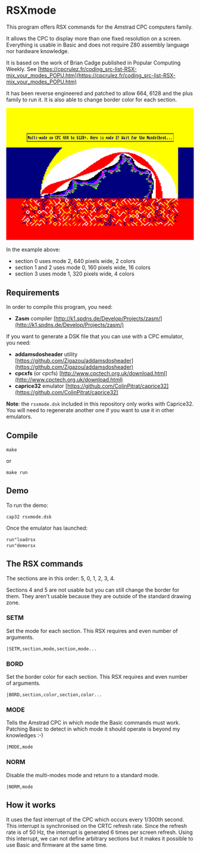 RSXmode
=======

This program offers RSX commands for the Amstrad CPC computers family.

It allows the CPC to display more than one fixed resolution on a screen.
Everything is usable in Basic and does not require Z80 assembly language nor
hardware knowledge.

It is based on the work of Brian Cadge published in Popular Computing Weekly.
See [https://cpcrulez.fr/coding_src-list-RSX-mix_your_modes_POPU.htm](https://cpcrulez.fr/coding_src-list-RSX-mix_your_modes_POPU.htm)

It has been reverse engineered and patched to allow 664, 6128 and the plus
family to run it. It is also able to change border color for each section.

![DEMORSX](rsxmode.png)

In the example above:

- section 0 uses mode 2, 640 pixels wide, 2 colors
- section 1 and 2 uses mode 0, 160 pixels wide, 16 colors
- section 3 uses mode 1, 320 pixels wide, 4 colors

Requirements
------------

In order to compile this program, you need:

- **Zasm** compiler [http://k1.spdns.de/Develop/Projects/zasm/](http://k1.spdns.de/Develop/Projects/zasm/)

If you want to generate a DSK file that you can use with a CPC emulator, you
need:

- **addamsdosheader** utility [https://github.com/Zigazou/addamsdosheader](https://github.com/Zigazou/addamsdosheader)
- **cpcxfs** (or cpcfs) [http://www.cpctech.org.uk/download.html](http://www.cpctech.org.uk/download.html)
- **caprice32** emulator [https://github.com/ColinPitrat/caprice32](https://github.com/ColinPitrat/caprice32)

**Note**: the `rsxmode.dsk` included in this repository only works with Caprice32.
You will need to regenerate another one if you want to use it in other emulators.

Compile
-------

    make

or

    make run

Demo
----

To run the demo:

    cap32 rsxmode.dsk

Once the emulator has launched:

    run"loadrsx
    run"demorsx

The RSX commands
----------------

The sections are in this order: 5, 0, 1, 2, 3, 4.

Sections 4 and 5 are not usable but you can still change the border for them.
They aren't usable because they are outside of the standard drawing zone.

### SETM

Set the mode for each section. This RSX requires and even number of
arguments.

    |SETM,section,mode,section,mode...

### BORD

Set the border color for each section. This RSX requires and even number of
arguments.

    |BORD,section,color,section,color...

### MODE

Tells the Amstrad CPC in which mode the Basic commands must work. Patching
Basic to detect in which mode it should operate is beyond my knowledges :-)

    |MODE,mode

### NORM

Disable the multi-modes mode and return to a standard mode.

    |NORM,mode

How it works
------------

It uses the fast interrupt of the CPC which occurs every 1/300th second. This
interrupt is synchronised on the CRTC refresh rate. Since the refresh rate is
of 50 Hz, the interrupt is generated 6 times per screen refresh. Using this
interrupt, we can not define arbitrary sections but it makes it possible to use
Basic and firmware at the same time.
